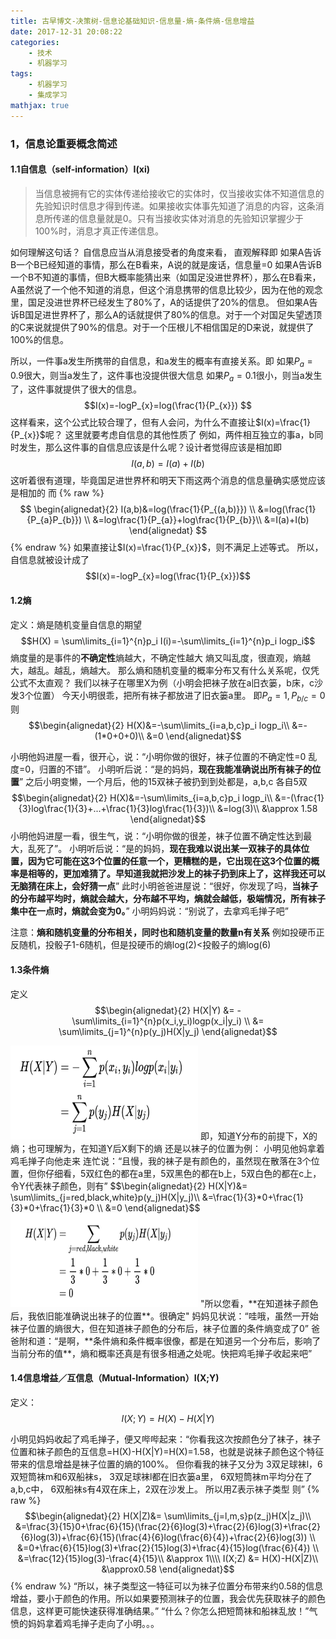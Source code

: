 ```yaml
---
title: 古早博文-决策树-信息论基础知识-信息量-熵-条件熵-信息增益
date: 2017-12-31 20:08:22
categories: 
    - 技术
    - 机器学习
tags:
    - 机器学习
    - 集成学习
mathjax: true
---
```

### 1，信息论重要概念简述
#### 1.1自信息（self-information）I(xi)
> 当信息被拥有它的实体传递给接收它的实体时，仅当接收实体不知道信息的先验知识时信息才得到传递。如果接收实体事先知道了消息的内容，这条消息所传递的信息量就是0。只有当接收实体对消息的先验知识掌握少于100%时，消息才真正传递信息。

如何理解这句话？
自信息应当从消息接受者的角度来看，
直观解释即
如果A告诉B一个B已经知道的事情，那么在B看来，A说的就是废话，信息量=0
如果A告诉B一个B不知道的事情，但B大概率能猜出来（如国足没进世界杯），那么在B看来，A虽然说了一个他不知道的消息，但这个消息携带的信息比较少，因为在他的观念里，国足没进世界杯已经发生了80%了，A的话提供了20%的信息。
但如果A告诉B国足进世界杯了，那么A的话就提供了80%的信息。对于一个对国足失望透顶的C来说就提供了90%的信息。对于一个压根儿不相信国足的D来说，就提供了100%的信息。

所以，一件事a发生所携带的自信息，和a发生的概率有直接关系。即
如果$P_{a}=0.9$很大，则当a发生了，这件事也没提供很大信息
如果$P_{a}=0.1$很小，则当a发生了，这件事就提供了很大的信息。
$$I(x)=-logP_{x}=log(\frac{1}{P_{x}}) $$
这样看来，这个公式比较合理了，但有人会问，为什么不直接让$I(x)=\frac{1}{P_{x}}$呢？
这里就要考虑自信息的其他性质了
例如，两件相互独立的事a，b同时发生，那么这件事的自信息应该是什么呢？设计者觉得应该是相加即
$$I(a,b)=I(a)+I(b)$$
这听着很有道理，毕竟国足进世界杯和明天下雨这两个消息的信息量确实感觉应该是相加的
而
{% raw %}
$$
\begin{alignedat}{2}
I(a,b)&=log(\frac{1}{P_{(a,b)}}) \\
&=log(\frac{1}{P_{a}P_{b}}) \\
&=log\frac{1}{P_{a}}+log\frac{1}{P_{b}}\\
&=I(a)+I(b)
\end{alignedat}
$$
{% endraw %}
如果直接让$I(x)=\frac{1}{P_{x}}$，则不满足上述等式。
所以，自信息就被设计成了
$$I(x)=-logP_{x}=log(\frac{1}{P_{x}})$$

#### 1.2熵
定义：熵是随机变量自信息的期望
$$H(X) = \sum\limits_{i=1}^{n}p_i I(i)=-\sum\limits_{i=1}^{n}p_i logp_i$$
熵度量的是事件的**不确定性**熵越大，不确定性越大
熵又叫乱度，很直观，熵越大，越乱。越乱，熵越大。
那么熵和随机变量的概率分布又有什么关系呢，仅凭公式不太直观？
我们以袜子在哪里X为例（小明会把袜子放在a旧衣篓，b床，c沙发3个位置）
今天小明很乖，把所有袜子都放进了旧衣篓a里。
即$P_{a}=1,P_{b/c}=0$
则
$$\begin{alignedat}{2}
H(X)&=-\sum\limits_{i=a,b,c}p_i logp_i\\
&=-(1*0+0+0)\\
&=0
\end{alignedat}$$

小明他妈进屋一看，很开心，说：“小明你做的很好，袜子位置的不确定性=0 乱度=0，归置的不错”。
小明听后说：“是的妈妈，**现在我能准确说出所有袜子的位置**”
之后小明变懒，一个月后，他的15双袜子被扔到到处都是，a,b,c 各自5双
$$\begin{alignedat}{2}
H(X)&=-\sum\limits_{i=a,b,c}p_i logp_i\\
&=-(\frac{1}{3}log\frac{1}{3}+...+\frac{1}{3}log\frac{1}{3})\\
&=log(3)\\
&\approx 1.58
\end{alignedat}$$
小明他妈进屋一看，很生气，说：“小明你做的很差，袜子位置不确定性达到最大，乱死了”。
小明听后说：“是的妈妈，**现在我难以说出某一双袜子的具体位置，因为它可能在这3个位置的任意一个，更糟糕的是，它出现在这3个位置的概率是相等的，更加难猜了。早知道我就把沙发上的袜子扔到床上了，这样我还可以无脑猜在床上，会好猜一点**”
此时小明爸爸进屋说：“很好，你发现了吗，**当袜子的分布越平均时，熵就会越大，分布越不平均，熵就会越低，极端情况，所有袜子集中在一点时，熵就会变为0。**”
小明妈妈说：“别说了，去拿鸡毛掸子吧”

注意：**熵和随机变量的分布相关，同时也和随机变量的数量n有关系**
例如投硬币正反随机，投骰子1-6随机，但是投硬币的熵log(2)<投骰子的熵log(6)
#### 1.3条件熵
定义
$$\begin{alignedat}{2}
H(X|Y) &= -\sum\limits_{i=1}^{n}p(x_i,y_i)logp(x_i|y_i) \\
&= \sum\limits_{j=1}^{n}p(y_j)H(X|y_j)
\end{alignedat}$$
<!-- ![image.png](/image/image-entropy1.png) -->
<img src="/image/image-entropy1.png" width=300 height=150 />
即，知道Y分布的前提下，X的熵；也可理解为，在知道Y后X剩下的熵
还是以袜子的位置为例：
小明见他妈拿着鸡毛掸子向他走来
连忙说：“且慢，我的袜子是有颜色的，虽然现在散落在3个位置，但你仔细看，5双红色的都在a里，5双黑色的都在b上，5双白色的都在c上，令Y代表袜子颜色，则有”
$$\begin{alignedat}{2}
H(X|Y)&= \sum\limits_{j=red,black,white}p(y_j)H(X|y_j)\\
&=\frac{1}{3}*0+\frac{1}{3}*0+\frac{1}{3}*0 \\
&=0
\end{alignedat}$$
<!-- ![image.png](/image/image-entropy2.png) -->
<img src="/image/image-entropy2.png" width=300 height=150 />
"所以您看，**在知道袜子颜色后，我依旧能准确说出袜子的位置**。很确定"
妈妈见状说：“哇哦，虽然一开始袜子位置的熵很大，但在知道袜子颜色的分布后，袜子位置的条件熵变成了0”
爸爸附和道：“是啊，**条件熵和条件概率很像，都是在知道另一个分布后，影响了当前分布的值**，熵和概率还真是有很多相通之处呢。快把鸡毛掸子收起来吧”


#### 1.4信息增益／互信息（Mutual-Information）I(X;Y)
定义：
$$I(X;Y)=H(X)-H(X|Y)$$

小明见妈妈收起了鸡毛掸子，便又哔哔起来：“你看我这次按颜色分了袜子，袜子位置和袜子颜色的互信息=H(X)-H(X|Y)=H(X)=1.58，也就是说袜子颜色这个特征带来的信息增益是袜子位置的熵的100%。
但你看我的袜子又分为
3双足球袜l，6双短筒袜m和6双船袜s，
3双足球袜l都在旧衣篓a里，
6双短筒袜m平均分在了a,b,c中，
6双船袜s有4双在床上，2双在沙发上。
所以用Z表示袜子类型 则”
{% raw %}
$$\begin{alignedat}{2}
H(X|Z)&= \sum\limits_{j=l,m,s}p(z_j)H(X|z_j)\\
&=\frac{3}{15}0+\frac{6}{15}(\frac{2}{6}log(3)+\frac{2}{6}log(3)+\frac{2}{6}log(3))+\frac{6}{15}(\frac{4}{6}log(\frac{6}{4})+\frac{2}{6}log(3)) \\
&=0+\frac{6}{15}log(3)+\frac{2}{15}log(3)+\frac{4}{15}log(\frac{6}{4}) \\
&=\frac{12}{15}log(3)-\frac{4}{15}\\
&\approx 1\\\\
I(X;Z) &=  H(X)-H(X|Z)\\
&\approx0.58
\end{alignedat}$$
{% endraw %}
“所以，袜子类型这一特征可以为袜子位置分布带来约0.58的信息增益，要小于颜色的作用。所以如果要预测袜子的位置，我会优先获取袜子的颜色信息，这样更可能快速获得准确结果。”
“什么？你怎么把短筒袜和船袜乱放！”气愤的妈妈拿着鸡毛掸子走向了小明。。。




